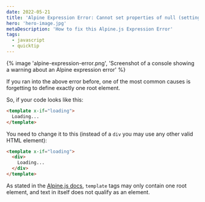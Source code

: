 ```yaml
---
date: 2022-05-21
title: 'Alpine Expression Error: Cannot set properties of null (setting _x_dataStack)'
hero: 'hero-image.jpg'
metaDescription: 'How to fix this Alpine.js Expression Error'
tags:
  - javascript
  - quicktip
---
```


{% image 'alpine-expression-error.png', 'Screenshot of a console showing a warning about an Alpine expression error' %}

If you ran into the above error before, one of the most common causes is forgetting to define exactly one root element.

So, if your code looks like this:

```html
<template x-if="loading">
  Loading...
</template>
```

You need to change it to this (instead of a `div` you may use any other valid HTML element):

```html
<template x-if="loading">
  <div>
    Loading...
  </div>
</template>
```

As stated in the [Alpine.js docs](https://alpinejs.dev/directives/if), `template` tags may only contain one root element, and text in itself does not qualify as an element.
